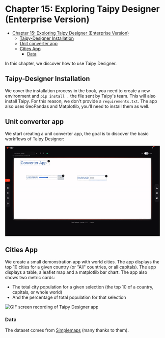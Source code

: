 # Chapter 15: Exploring Taipy Designer (Enterprise Version)

- [Chapter 15: Exploring Taipy Designer (Enterprise Version)](#chapter-15-exploring-taipy-designer-enterprise-version)
  - [Taipy-Designer Installation](#taipy-designer-installation)
  - [Unit converter app](#unit-converter-app)
  - [Cities App](#cities-app)
    - [Data](#data)

In this chapter, we discover how to use Taipy Designer.

## Taipy-Designer Installation

We cover the installation process in the book, you need to create a new environment and `pip install .` the file sent by Taipy's team. This will also install Taipy. For this reason, we don't provide a `requirements.txt`. The app also uses GeoPandas and Matplotlib, you'll need to install them as well.

## Unit converter app

We start creating a unit converter app, the goal is to discover the basic workflows of Taipy Designer:

![GIF Screen record of Taipy converter app](img/conver_app.gif)

## Cities App

We create a small demonstration app with world cities. The app displays the top 10 cities for a given country (or "All" countries, or all capitals). The app displays a table, a leaflet map and a matplotlib bar chart. The app also shows two metric cards:

- The total city population for a given selection (the top 10 of a country, capitals, or whole world)
- And the percentage of total population for that selection

![GIF screen recording of Taipy Designer app](img/cities.gif)

### Data

The dataset comes from [Simplemaps](https://simplemaps.com/data/world-cities) (many thanks to them).
